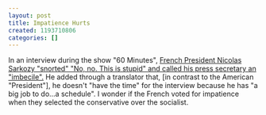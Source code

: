 ```yaml
---
layout: post
title: Impatience Hurts
created: 1193710806
categories: []
---
```

In an interview during the show "60 Minutes", <a href="http://www.iht.com/articles/2007/10/29/europe/sarkozy.php" target="_blank">French President Nicolas Sarkozy "snorted" "No, no. This is stupid" and called his press secretary an "imbecile".</a> He added through a translator that, [in contrast to the American "President"], he doesn't "have the time" for the interview because he has "a big job to do...a schedule". I wonder if the French voted for impatience when they selected the conservative over the socialist.
